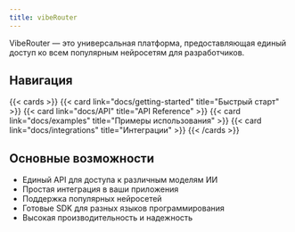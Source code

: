 ```yaml
---
title: vibeRouter
---
```


VibeRouter — это универсальная платформа, предоставляющая единый доступ ко всем популярным нейросетям для разработчиков.

## Навигация

<!-- Нужно добавить иконки в карточки через icon -->

{{< cards >}}
  {{< card link="docs/getting-started" title="Быстрый старт" >}}
  {{< card link="docs/API" title="API Reference" >}}
  {{< card link="docs/examples" title="Примеры использования" >}}
  {{< card link="docs/integrations" title="Интеграции" >}}
{{< /cards >}}

## Основные возможности

- Единый API для доступа к различным моделям ИИ
- Простая интеграция в ваши приложения
- Поддержка популярных нейросетей
- Готовые SDK для разных языков программирования
- Высокая производительность и надежность

